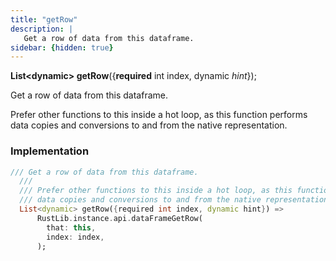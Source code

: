 ```yaml
---
title: "getRow"
description: |
   Get a row of data from this dataframe.
sidebar: {hidden: true}
---
```

<span class="dart-code"><strong>List&lt;dynamic&gt; getRow</strong>({<span class="nobr"><strong>required</strong> int index</span>, <span class="nobr">dynamic <i>hint</i></span>});</span>

 Get a row of data from this dataframe.

 Prefer other functions to this inside a hot loop, as this function performs
 data copies and conversions to and from the native representation.
### Implementation
```dart
/// Get a row of data from this dataframe.
  ///
  /// Prefer other functions to this inside a hot loop, as this function performs
  /// data copies and conversions to and from the native representation.
  List<dynamic> getRow({required int index, dynamic hint}) =>
      RustLib.instance.api.dataFrameGetRow(
        that: this,
        index: index,
      );
```

